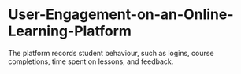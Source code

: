 # User-Engagement-on-an-Online-Learning-Platform
The platform records student behaviour, such as logins, course completions, time spent on lessons, and feedback.
